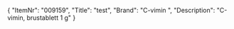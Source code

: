 {
  "ItemNr": "009159",
  "Title": "test",
  "Brand": "C-vimin ",
  "Description": "C-vimin, brustablett 1 g"
}